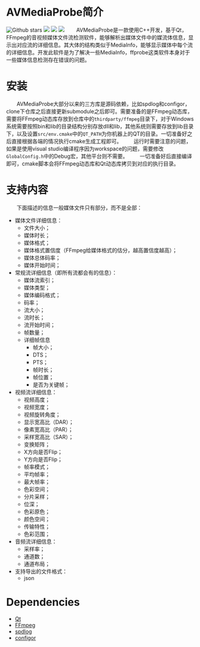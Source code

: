 # AVMediaProbe简介
![Github stars](https://img.shields.io/github/stars/grayondream/AVMediaProbe.svg) [![](https://img.shields.io/github/last-commit/grayondream/AVMediaProbe?style=flat)](https://github.com/grayondream/AVMediaProbe/commits/develop) [![](https://img.shields.io/github/license/grayondream/AVMediaProbe?style=flat)](https://github.com/grayondream/AVMediaProbe/blob/develop/LICENSE.md) ![](https://img.shields.io/badge/software_status-work_on_progress-red)
&emsp;&emsp;AVMediaProbe是一款使用C++开发，基于Qt，FFmpeg的音视频媒体文件流检测软件，能够解析出媒体文件中的媒流体信息，显示出对应流的详细信息。其大体的结构类似于MediaInfo，能够显示媒体中每个流的详细信息。开发此软件是为了解决一些MediaInfo，ffprobe这类软件本身对于一些媒体信息检测存在错误的问题。

# 安装
&emsp;&emsp;AVMediaProbe大部分以来的三方库是源码依赖，比如spdlog和configor，clone下仓库之后直接更新submodule之后即可。需要准备的是FFmpeg动态库，需要将FFmpeg动态库存放到仓库中的```thirdparty/ffmpeg```目录下，对于Windows系统需要按照bin和lib的目录结构分别存放dll和lib，其他系统则需要存放到lib目录下，以及设置```src/env.cmake```中的```QT_PATH```为你机器上的QT的目录。一切准备好之后直接根据各端的情况执行cmake生成工程即可。
&emsp;&emsp;运行时需要注意的问题，如果是使用visual studio编译程序因为workspace的问题，需要修改```GlobalConfig.h```中的Debug宏，其他平台则不需要。
&emsp;&emsp;一切准备好后直接编译即可，cmake脚本会将FFmpeg动态库和Qt动态库拷贝到对应的执行目录。

# 支持内容
&emsp;&emsp;下面描述的信息一般媒体文件只有部分，而不是全部：
- 媒体文件详细信息：
  - 文件大小；
  - 媒体时长；
  - 媒体格式；
  - 媒体格式置信度（FFmpeg给媒体格式的估分，越高置信度越高）；
  - 媒体总体码率；
  - 媒体开始时间；
- 常规流详细信息（即所有流都会有的信息）：
  - 媒体流索引；
  - 媒体类型；
  - 媒体编码格式；
  - 码率；
  - 流大小；
  - 流时长；
  - 流开始时间；
  - 帧数量；
  - 详细帧信息
    - 帧大小；
    - DTS；
    - PTS；
    - 帧时长；
    - 帧位置；
    - 是否为关键帧；
- 视频流详细信息：
  - 视频高度；
  - 视频宽度；
  - 视频旋转角度；
  - 显示宽高比（DAR）；
  - 像素宽高比（PAR）；
  - 采样宽高比（SAR）；
  - 变换矩阵；
  - X方向是否Flip；
  - Y方向是否Flip；
  - 帧率模式；
  - 平均帧率；
  - 最大帧率；
  - 色彩空间；
  - 分片采样；
  - 位深；
  - 色彩原色；
  - 颜色空间；
  - 传输特性；
  - 色彩范围；
- 音频流详细信息：
  - 采样率；
  - 通道数；
  - 通道布局；
- 支持导出的文件格式：
  - json


# Dependencies
- [Qt](https://github.com/qt/qt5)
- [FFmpeg](https://github.com/FFmpeg)
- [spdlog](https://github.com/gabime/spdlog)
- [configor](https://github.com/jinzhu/configor)
